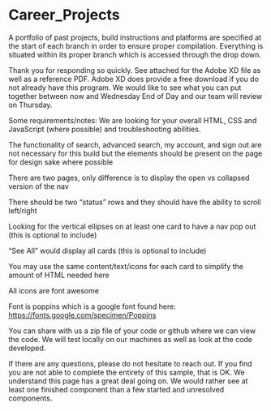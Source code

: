 # Career_Projects
A portfolio of past projects, build instructions and platforms are specified at the start of each branch in order to ensure proper compilation.  Everything is situated within its proper branch which is accessed through the drop down.   


Thank you for responding so quickly. See attached for the Adobe XD file as well as a reference PDF. 
Adobe XD does provide a free download if you do not already have this program.
We would like to see what you can put together between now and Wednesday End of Day and our team will review on Thursday.
 
Some requirements/notes:
We are looking for your overall HTML, CSS and JavaScript (where possible) and troubleshooting abilities. 

The functionality of search, advanced search, my account, and sign out are not necessary for this build but the elements should be present on the page for design sake where possible

There are two pages, only difference is to display the open vs collapsed version of the nav

There should be two “status” rows and they should have the ability to scroll left/right 

Looking for the vertical ellipses on at least one card to have a nav pop out (this is optional to include)

“See All” would display all cards (this is optional to include)

You may use the same content/text/icons for each card to simplify the amount of HTML needed here

All icons are font awesome

Font is poppins which is a google font found here: https://fonts.google.com/specimen/Poppins

You can share with us a zip file of your code or github where we can view the code. We will test locally on our machines as well as look at the code developed.
 
If there are any questions, please do not hesitate to reach out. If you find you are not able to complete the entirety of this sample, that is OK. We understand this page has a great deal going on. We would rather see at least one finished component than a few started and unresolved components.
